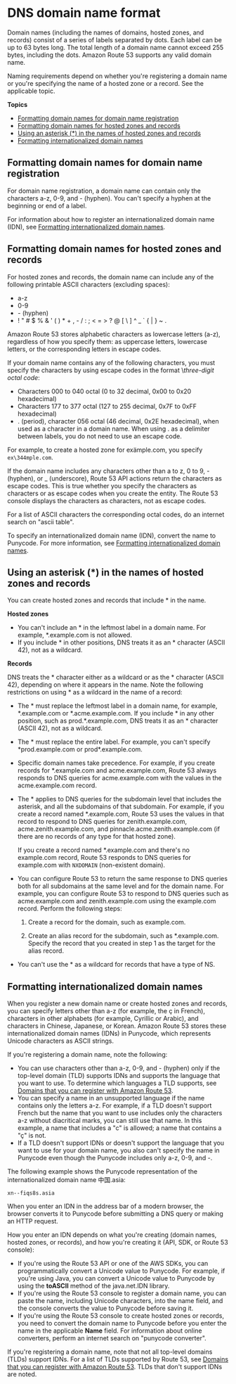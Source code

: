 # DNS domain name format<a name="DomainNameFormat"></a>

Domain names \(including the names of domains, hosted zones, and records\) consist of a series of labels separated by dots\. Each label can be up to 63 bytes long\. The total length of a domain name cannot exceed 255 bytes, including the dots\. Amazon Route 53 supports any valid domain name\. 

Naming requirements depend on whether you're registering a domain name or you're specifying the name of a hosted zone or a record\. See the applicable topic\.

**Topics**
+ [Formatting domain names for domain name registration](#domain-name-format-registration)
+ [Formatting domain names for hosted zones and records](#domain-name-format-hosted-zones)
+ [Using an asterisk \(\*\) in the names of hosted zones and records](#domain-name-format-asterisk)
+ [Formatting internationalized domain names](#domain-name-format-idns)

## Formatting domain names for domain name registration<a name="domain-name-format-registration"></a>

For domain name registration, a domain name can contain only the characters a\-z, 0\-9, and \- \(hyphen\)\. You can't specify a hyphen at the beginning or end of a label\.

For information about how to register an internationalized domain name \(IDN\), see [Formatting internationalized domain names](#domain-name-format-idns)\.

## Formatting domain names for hosted zones and records<a name="domain-name-format-hosted-zones"></a>

For hosted zones and records, the domain name can include any of the following printable ASCII characters \(excluding spaces\):
+ a\-z
+ 0\-9
+ \- \(hyphen\)
+ \! " \# $ % & ' \( \) \* \+ , \- / : ; < = > ? @ \[ \\ \] ^ \_ ` \{ \| \} \~ \. 

Amazon Route 53 stores alphabetic characters as lowercase letters \(a\-z\), regardless of how you specify them: as uppercase letters, lowercase letters, or the corresponding letters in escape codes\. 

If your domain name contains any of the following characters, you must specify the characters by using escape codes in the format \\*three\-digit octal code*:
+ Characters 000 to 040 octal \(0 to 32 decimal, 0x00 to 0x20 hexadecimal\)
+ Characters 177 to 377 octal \(127 to 255 decimal, 0x7F to 0xFF hexadecimal\)
+ \. \(period\), character 056 octal \(46 decimal, 0x2E hexadecimal\), when used as a character in a domain name\. When using \. as a delimiter between labels, you do not need to use an escape code\.

For example, to create a hosted zone for exämple\.com, you specify `ex\344mple.com`\.

If the domain name includes any characters other than a to z, 0 to 9, \- \(hyphen\), or \_ \(underscore\), Route 53 API actions return the characters as escape codes\. This is true whether you specify the characters as characters or as escape codes when you create the entity\. The Route 53 console displays the characters as characters, not as escape codes\.

For a list of ASCII characters the corresponding octal codes, do an internet search on "ascii table"\. 

To specify an internationalized domain name \(IDN\), convert the name to Punycode\. For more information, see [Formatting internationalized domain names](#domain-name-format-idns)\.

## Using an asterisk \(\*\) in the names of hosted zones and records<a name="domain-name-format-asterisk"></a>

You can create hosted zones and records that include \* in the name\. 

**Hosted zones**
+ You can't include an \* in the leftmost label in a domain name\. For example, \*\.example\.com is not allowed\.
+ If you include \* in other positions, DNS treats it as an \* character \(ASCII 42\), not as a wildcard\.

**Records**

DNS treats the \* character either as a wildcard or as the \* character \(ASCII 42\), depending on where it appears in the name\. Note the following restrictions on using \* as a wildcard in the name of a record:
+ The \* must replace the leftmost label in a domain name, for example, \*\.example\.com or \*\.acme\.example\.com\. If you include \* in any other position, such as prod\.\*\.example\.com, DNS treats it as an \* character \(ASCII 42\), not as a wildcard\.
+ The \* must replace the entire label\. For example, you can't specify \*prod\.example\.com or prod\*\.example\.com\.
+ Specific domain names take precedence\. For example, if you create records for \*\.example\.com and acme\.example\.com, Route 53 always responds to DNS queries for acme\.example\.com with the values in the acme\.example\.com record\.
+ The \* applies to DNS queries for the subdomain level that includes the asterisk, and all the subdomains of that subdomain\. For example, if you create a record named \*\.example\.com, Route 53 uses the values in that record to respond to DNS queries for zenith\.example\.com, acme\.zenith\.example\.com, and pinnacle\.acme\.zenith\.example\.com \(if there are no records of any type for that hosted zone\)\. 

  If you create a record named \*\.example\.com and there's no example\.com record, Route 53 responds to DNS queries for example\.com with `NXDOMAIN` \(non\-existent domain\)\.
+ You can configure Route 53 to return the same response to DNS queries both for all subdomains at the same level and for the domain name\. For example, you can configure Route 53 to respond to DNS queries such as acme\.example\.com and zenith\.example\.com using the example\.com record\. Perform the following steps:

  1. Create a record for the domain, such as example\.com\.

  1. Create an alias record for the subdomain, such as \*\.example\.com\. Specify the record that you created in step 1 as the target for the alias record\.
+ You can't use the \* as a wildcard for records that have a type of NS\.

## Formatting internationalized domain names<a name="domain-name-format-idns"></a>

When you register a new domain name or create hosted zones and records, you can specify letters other than a\-z \(for example, the ç in French\), characters in other alphabets \(for example, Cyrillic or Arabic\), and characters in Chinese, Japanese, or Korean\. Amazon Route 53 stores these internationalized domain names \(IDNs\) in Punycode, which represents Unicode characters as ASCII strings\.

If you're registering a domain name, note the following:
+ You can use characters other than a\-z, 0\-9, and \- \(hyphen\) only if the top\-level domain \(TLD\) supports IDNs and supports the language that you want to use\. To determine which languages a TLD supports, see [Domains that you can register with Amazon Route 53](registrar-tld-list.md)\.
+ You can specify a name in an unsupported language if the name contains only the letters a\-z\. For example, if a TLD doesn't support French but the name that you want to use includes only the characters a\-z without diacritical marks, you can still use that name\. In this example, a name that includes a "c" is allowed; a name that contains a "ç" is not\.
+ If a TLD doesn't support IDNs or doesn't support the language that you want to use for your domain name, you also can't specify the name in Punycode even though the Punycode includes only a\-z, 0\-9, and \-\.

The following example shows the Punycode representation of the internationalized domain name 中国\.asia:

`xn--fiqs8s.asia`

When you enter an IDN in the address bar of a modern browser, the browser converts it to Punycode before submitting a DNS query or making an HTTP request\.

How you enter an IDN depends on what you're creating \(domain names, hosted zones, or records\), and how you're creating it \(API, SDK, or Route 53 console\):
+ If you're using the Route 53 API or one of the AWS SDKs, you can programmatically convert a Unicode value to Punycode\. For example, if you're using Java, you can convert a Unicode value to Punycode by using the **toASCII** method of the java\.net\.IDN library\.
+ If you're using the Route 53 console to register a domain name, you can paste the name, including Unicode characters, into the name field, and the console converts the value to Punycode before saving it\.
+ If you're using the Route 53 console to create hosted zones or records, you need to convert the domain name to Punycode before you enter the name in the applicable **Name** field\. For information about online converters, perform an internet search on "punycode converter"\.

If you're registering a domain name, note that not all top\-level domains \(TLDs\) support IDNs\. For a list of TLDs supported by Route 53, see [Domains that you can register with Amazon Route 53](registrar-tld-list.md)\. TLDs that don't support IDNs are noted\. 